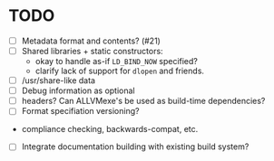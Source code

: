 # TODO

- [ ] Metadata format and contents? (#21)
- [ ] Shared libraries + static constructors:
  - okay to handle as-if `LD_BIND_NOW` specified?
  - clarify lack of support for `dlopen` and friends.
- [ ] /usr/share-like data
- [ ] Debug information as optional
- [ ] headers? Can ALLVMexe's be used as build-time dependencies?
- [ ]  Format specifiation versioning?
  - compliance checking, backwards-compat, etc.
- [ ] Integrate documentation building with existing build system?

